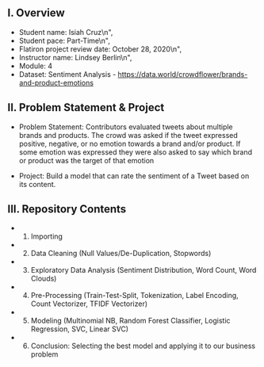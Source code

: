 ## I. Overview

- Student name: Isiah Cruz\n",
- Student pace: Part-Time\n",
- Flatiron project review date: October 28, 2020\n",
- Instructor name: Lindsey Berlin\n",
- Module: 4
- Dataset: Sentiment Analysis - https://data.world/crowdflower/brands-and-product-emotions

## II. Problem Statement & Project

- Problem Statement: Contributors evaluated tweets about multiple brands and products. The crowd was asked if the tweet expressed positive, negative, or no emotion towards a brand and/or product. If some emotion was expressed they were also asked to say which brand or product was the target of that emotion

- Project: Build a model that can rate the sentiment of a Tweet based on its content.

## III. Repository Contents
- 1) Importing
- 2) Data Cleaning (Null Values/De-Duplication, Stopwords)
- 3) Exploratory Data Analysis (Sentiment Distribution, Word Count, Word Clouds)
- 4) Pre-Processing (Train-Test-Split, Tokenization, Label Encoding, Count Vectorizer, TFIDF Vectorizer)
- 5) Modeling (Multinomial NB, Random Forest Classifier, Logistic Regression, SVC, Linear SVC)
- 6) Conclusion: Selecting the best model and applying it to our business problem
